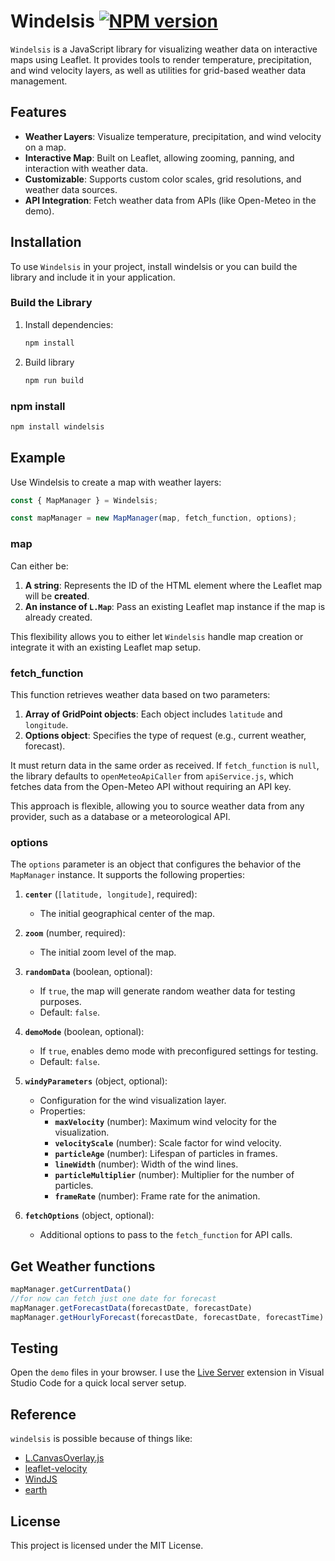 # Windelsis [![NPM version][npm-image]][npm-url]

`Windelsis` is a JavaScript library for visualizing weather data on interactive maps using Leaflet. It provides tools to render temperature, precipitation, and wind velocity layers, as well as utilities for grid-based weather data management.

## Features

- **Weather Layers**: Visualize temperature, precipitation, and wind velocity on a map.
- **Interactive Map**: Built on Leaflet, allowing zooming, panning, and interaction with weather data.
- **Customizable**: Supports custom color scales, grid resolutions, and weather data sources.
- **API Integration**: Fetch weather data from APIs (like Open-Meteo in the demo).

<!-- To do: ![Screenshot](/demo.gif?raw=true) -->

## Installation

To use `Windelsis` in your project, install windelsis or you can build the library and include it in your application.

### Build the Library

1. Install dependencies:
   ```sh
   npm install

2. Build library
   ```sh
   npm run build

### npm install

   ```sh
   npm install windelsis
   ```

## Example

Use Windelsis to create a map with weather layers:
   ```js
   const { MapManager } = Windelsis;

   const mapManager = new MapManager(map, fetch_function, options);
   ```

### map

Can either be:

1. **A string**: Represents the ID of the HTML element where the Leaflet map will be **created**.
2. **An instance of `L.Map`**: Pass an existing Leaflet map instance if the map is already created.

This flexibility allows you to either let `Windelsis` handle map creation or integrate it with an existing Leaflet map setup.

### fetch_function

This function retrieves weather data based on two parameters:
1. **Array of GridPoint objects**: Each object includes `latitude` and `longitude`.
2. **Options object**: Specifies the type of request (e.g., current weather, forecast).

It must return data in the same order as received. If `fetch_function` is `null`, the library defaults to `openMeteoApiCaller` from `apiService.js`, which fetches data from the Open-Meteo API without requiring an API key.

This approach is flexible, allowing you to source weather data from any provider, such as a database or a meteorological API.

### options

The `options` parameter is an object that configures the behavior of the `MapManager` instance. It supports the following properties:

1. **`center`** (`[latitude, longitude]`, required):
   - The initial geographical center of the map.

2. **`zoom`** (number, required):
   - The initial zoom level of the map.

3. **`randomData`** (boolean, optional):
   - If `true`, the map will generate random weather data for testing purposes.
   - Default: `false`.

4. **`demoMode`** (boolean, optional):
   - If `true`, enables demo mode with preconfigured settings for testing.
   - Default: `false`.

5. **`windyParameters`** (object, optional):
   - Configuration for the wind visualization layer.
   - Properties:
     - **`maxVelocity`** (number): Maximum wind velocity for the visualization.
     - **`velocityScale`** (number): Scale factor for wind velocity.
     - **`particleAge`** (number): Lifespan of particles in frames.
     - **`lineWidth`** (number): Width of the wind lines.
     - **`particleMultiplier`** (number): Multiplier for the number of particles.
     - **`frameRate`** (number): Frame rate for the animation.

6. **`fetchOptions`** (object, optional):
   - Additional options to pass to the `fetch_function` for API calls.

## Get Weather functions
   ```js
   mapManager.getCurrentData()
   //for now can fetch just one date for forecast
   mapManager.getForecastData(forecastDate, forecastDate)
   mapManager.getHourlyForecast(forecastDate, forecastDate, forecastTime)
   ```

## Testing

Open the `demo` files in your browser. I use the [Live Server](https://marketplace.visualstudio.com/items?itemName=ritwickdey.LiveServer) extension in Visual Studio Code for a quick local server setup.

## Reference

`windelsis` is possible because of things like:

- [L.CanvasOverlay.js](https://github.com/Sumbera/gLayers.Leaflet)
- [leaflet-velocity](https://github.com/onaci/leaflet-velocity)
- [WindJS](https://github.com/Esri/wind-js)
- [earth](https://github.com/cambecc/earth)

## License

This project is licensed under the MIT License.

[npm-image]: https://img.shields.io/npm/v/windelsis.svg
[npm-url]: https://www.npmjs.com/package/windelsis